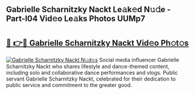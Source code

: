 ## Gabrielle Scharnitzky Nackt Le𝚊k𝚎d N𝚞𝚍e - Part-l04 Vid𝚎o Le𝚊ks Photos UUMp7

# <h2><a href="http://fb0jr7p.evod.top/?m=Gabrielle+Scharnitzky+Nackt">🔗 👉🔴 Gabrielle Scharnitzky Nackt Vid𝚎o Ph𝚘t𝚘s</a></h2>

[![Gabrielle Scharnitzky Nackt N𝚞d𝚎s](https://i.imgur.com/8V9OHl7.gif)](http://fb0jr7p.evod.top/?m=Gabrielle+Scharnitzky+Nackt)
Social media influencer Gabrielle Scharnitzky Nackt who shares lifestyle and dance-themed content, including solo and collaborative dance performances and vlogs. Public servant Gabrielle Scharnitzky Nackt, celebrated for their dedication to public service and commitment to the greater good. 
